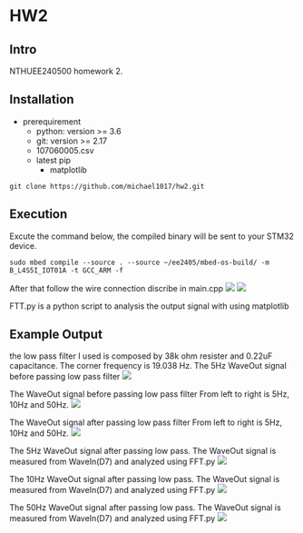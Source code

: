 # HW2
## Intro
NTHUEE240500 homework 2.
## Installation
* prerequirement
	* python: version >= 3.6
	* git: version >= 2.17
	* 107060005.csv
	* latest pip
	    * matplotlib
```
git clone https://github.com/michael1017/hw2.git
```

## Execution
Excute the command below, the compiled binary will be sent to your STM32 device.
```
sudo mbed compile --source . --source ~/ee2405/mbed-os-build/ -m B_L4S5I_IOT01A -t GCC_ARM -f
``` 
After that follow the wire connection discribe in main.cpp
![](https://i.imgur.com/y8khUTG.png)
![](https://i.imgur.com/Lo8KuDG.jpg)

FTT.py is a python script to analysis the output signal with using matplotlib

## Example Output
the low pass filter I used is composed by 38k ohm resister and 0.22uF capacitance. The corner frequency is 19.038 Hz.
The 5Hz WaveOut signal before passing low pass filter
![](https://i.imgur.com/JGTB8cF.png)

The WaveOut signal before passing low pass filter
From left to right is 5Hz, 10Hz and 50Hz.
![](https://i.imgur.com/DLeSEaJ.png)

The WaveOut signal after passing low pass filter
From left to right is 5Hz, 10Hz and 50Hz.
![](https://i.imgur.com/IWCXRvO.png)

The 5Hz WaveOut signal after passing low pass.
The WaveOut signal is measured from WaveIn(D7) and analyzed using FFT.py
![](https://i.imgur.com/sc3eiKX.png)

The 10Hz WaveOut signal after passing low pass.
The WaveOut signal is measured from WaveIn(D7) and analyzed using FFT.py
![](https://i.imgur.com/Whwtecl.png)

The 50Hz WaveOut signal after passing low pass.
The WaveOut signal is measured from WaveIn(D7) and analyzed using FFT.py
![](https://i.imgur.com/uv0bipp.png)
